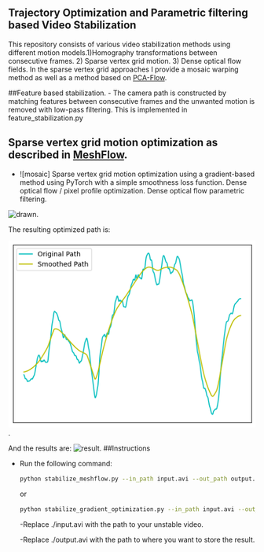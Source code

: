 ## Trajectory Optimization and Parametric filtering based Video Stabilization
This repository consists of various video stabilization methods using different motion models.1)Homography transformations between consecutive frames. 2) Sparse vertex grid motion. 3) Dense optical flow fields.
In the sparse vertex grid approaches I provide a mosaic warping method as well as a method based on [PCA-Flow](http://openaccess.thecvf.com/content_cvpr_2015/papers/Wulff_Efficient_Sparse-to-Dense_Optical_2015_CVPR_paper.pdf).

##Feature based stabilization.
     - The camera path is constructed by matching features between consecutive frames and the unwanted motion is removed with low-pass filtering. This is implemented in feature_stabilization.py
       
## Sparse vertex grid motion optimization as described in [MeshFlow](http://openaccess.thecvf.com/content/ICCV2023/papers/Zhang_Minimum_Latency_Deep_Online_Video_Stabilization_ICCV_2023_paper.pdf).
- ![mosaic]
Sparse vertex grid motion optimization using a gradient-based  method using PyTorch with a simple smoothness loss function.
Dense optical flow / pixel profile optimization.
Dense optical flow parametric filtering.

![drawn](https://github.com/btxviny/Trajectory-Optimization-Video-Stabilization/blob/main/images/drawn_small.gif).

The resulting optimized path is:

![plot](https://github.com/btxviny/Trajectory-Optimization-Video-Stabilization/blob/main/images/plot.png).

And the results are:
![result](https://github.com/btxviny/Trajectory-Optimization-Video-Stabilization/blob/main/images/concatenated.gif).
##Instructions
- Run the following command:
     ```bash
     python stabilize_meshflow.py --in_path input.avi --out_path output.avi
     ```
     or
    ```bash
    python stabilize_gradient_optimization.py --in_path input.avi --out_path output.avi
    ```
   -Replace ./input.avi with the path to your unstable video.
  
   -Replace ./output.avi with the path to where you want to store the result.
